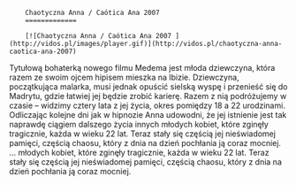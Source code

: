 
        Chaotyczna Anna / Caótica Ana 2007 
        =============
        
        [![Chaotyczna Anna / Caótica Ana 2007 ](http://vidos.pl/images/player.gif)](http://vidos.pl/chaotyczna-anna-caotica-ana-2007)
        
        
 Tytułową bohaterką nowego filmu Medema jest młoda dziewczyna, która razem ze swoim ojcem hipisem mieszka na Ibizie. Dziewczyna, początkująca malarka, musi jednak opuścić sielską wyspę i przenieść się do Madrytu, gdzie łatwiej jej będzie zrobić karierę. Razem z nią podróżujemy w czasie – widzimy cztery lata z jej życia, okres pomiędzy 18 a 22 urodzinami. Odliczając kolejne dni jak w hipnozie Anna udowodni, że jej istnienie jest tak naprawdę ciągiem dalszego życia innych młodych kobiet, które zginęły tragicznie, każda w wieku 22 lat. Teraz stały się częścią jej nieświadomej pamięci, częścią chaosu, który z dnia na dzień pochłania ją coraz mocniej.  ... młodych kobiet, które zginęły tragicznie, każda w wieku 22 lat. Teraz stały się częścią jej nieświadomej pamięci, częścią chaosu, który z dnia na dzień pochłania ją coraz mocniej.
    